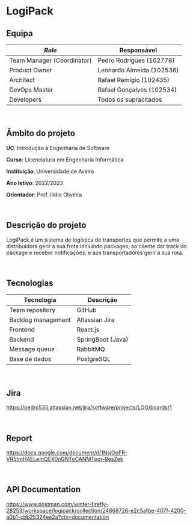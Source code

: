 # LogiPack

## Equipa
| *Role* | Responsável |
|-|-|
| Team Manager (Coordinator) | Pedro Rodrigues (102778) |
| Product Owner| Leonardo Almeida (102536) |
| Architect | Rafael Remígio (102435) |
| DevOps Master| Rafael Gonçalves (102534) |
| Developers | Todos os supracitados |

<br />

## Âmbito do projeto

**UC**: Introdução à Engenharia de Software

**Curso**: Licenciatura em Engenharia Informática

**Instituição**: Universidade de Aveiro

**Ano letivo**: 2022/2023

**Orientador**: Prof. Ilídio Oliveira

<br />

## Descrição do projeto

LogiPack é um sistema de logística de transportes que permite a uma distribuidora gerir a sua frota incluindo packages, ao cliente dar track do package e receber notificações, e aos transportadores gerir a sua rota.

<br />

## Tecnologias

| **Tecnologia** | **Descrição** |
|-|-|
| Team repository | GitHub |
| Backlog management | Atlassian Jira |
| Frontend | React.js |
| Backend | SpringBoot (Java) |
| Message queue | RabbitMQ |
| Base de dados | PostgreSQL |

<br />

## Jira 

https://pedro535.atlassian.net/jira/software/projects/LOG/boards/1

<br />

## Report

https://docs.google.com/document/d/1NsjOoFR-VR5tmH4ELemQEX0nGNToCANMTpgr-9esZek

<br />

## API Documentation

https://www.postman.com/winter-firefly-28253/workspace/logipack/collection/24868726-e2c5afbe-407f-4200-a0b1-cbb25324ee2a?ctx=documentation
